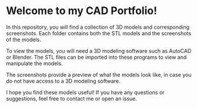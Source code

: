 # Welcome to my CAD Portfolio!

In this repository, you will find a collection of 3D models and corresponding screenshots. Each folder contains both the STL models and the screenshots of the models.

To view the models, you will need a 3D modeling software such as AutoCAD or Blender. The STL files can be imported into these programs to view and manipulate the models.

The screenshots provide a preview of what the models look like, in case you do not have access to a 3D modeling software.

I hope you find these models useful! If you have any questions or suggestions, feel free to contact me or open an issue.
